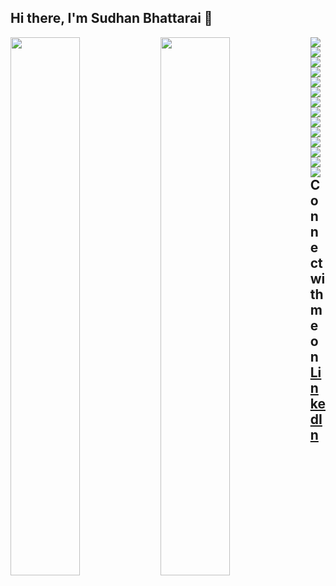 ## Hi there, I'm Sudhan Bhattarai 👋

<img align="left" width="47%" src="https://github-readme-stats.vercel.app/api?username=aveens13&show_icons=true&theme=dark" />
<img align="left" width="47%" src="https://github-readme-stats.vercel.app/api/top-langs/?username=aveens13&layout=compact" />

<img align="left" src="https://img.shields.io/badge/node.js-6DA55F?style=for-the-badge&logo=node.js&logoColor=white" />
<img align="left" src="https://img.shields.io/badge/Qt-%23217346.svg?style=for-the-badge&logo=Qt&logoColor=white" />
<img align="left" src="https://img.shields.io/badge/python-3670A0?style=for-the-badge&logo=python&logoColor=ffdd54" />
<img align="left" src="https://img.shields.io/badge/JavaScript-F7DF1E?style=for-the-badge&logo=javascript&logoColor=black" />
<img align="left" src="https://img.shields.io/badge/C%2B%2B-00599C?style=for-the-badge&logo=c%2B%2B&logoColor=white" />
<img align="left" src="https://img.shields.io/badge/C-00599C?style=for-the-badge&logo=c&logoColor=white" />
<img align="left" src="https://img.shields.io/badge/Shell_Script-121011?style=for-the-badge&logo=gnu-bash&logoColor=white" />
<img align="left" src="https://img.shields.io/badge/Express.js-404D59?style=for-the-badge" />
<img align="left" src="https://img.shields.io/badge/React-20232A?style=for-the-badge&logo=react&logoColor=61DAFB" />
<img align="left" src="https://img.shields.io/badge/Svelte-4A4A55?style=for-the-badge&logo=svelte&logoColor=FF3E00" />
<img align="left" src="https://img.shields.io/badge/PostgreSQL-316192?style=for-the-badge&logo=postgresql&logoColor=white" />
<img align="left" src="https://img.shields.io/badge/MongoDB-4EA94B?style=for-the-badge&logo=mongodb&logoColor=white" />
<img align="left" src="https://img.shields.io/badge/Microsoft_Azure-0089D6?style=for-the-badge&logo=microsoft-azure&logoColor=white" />
<img align="left" src="https://img.shields.io/badge/Prisma-3982CE?style=for-the-badge&logo=Prisma&logoColor=white" />

<!-- BLOG-POST-LIST:START -->
<!-- BLOG-POST-LIST:END -->

## Connect with me on <a href="https://www.linkedin.com/in/sudhan-bhattarai-3b17111b8/">LinkedIn</a>
